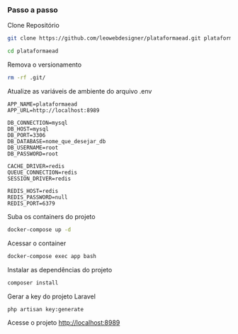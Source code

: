 
### Passo a passo
Clone Repositório
```sh
git clone https://github.com/leowebdesigner/plataformaead.git plataformaead
```

```sh
cd plataformaead
```

Remova o versionamento
```sh
rm -rf .git/
```

Atualize as variáveis de ambiente do arquivo .env
```dosini
APP_NAME=plataformaead
APP_URL=http://localhost:8989

DB_CONNECTION=mysql
DB_HOST=mysql
DB_PORT=3306
DB_DATABASE=nome_que_desejar_db
DB_USERNAME=root
DB_PASSWORD=root

CACHE_DRIVER=redis
QUEUE_CONNECTION=redis
SESSION_DRIVER=redis

REDIS_HOST=redis
REDIS_PASSWORD=null
REDIS_PORT=6379
```


Suba os containers do projeto
```sh
docker-compose up -d
```


Acessar o container
```sh
docker-compose exec app bash
```


Instalar as dependências do projeto
```sh
composer install
```


Gerar a key do projeto Laravel
```sh
php artisan key:generate
```


Acesse o projeto
[http://localhost:8989](http://localhost:8989)
